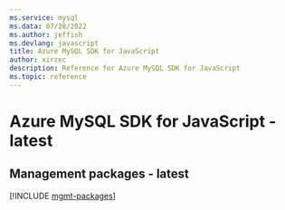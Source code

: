 ```yaml
---
ms.service: mysql
ms.data: 07/28/2022
ms.author: jeffish
ms.devlang: javascript
title: Azure MySQL SDK for JavaScript
author: xirzec
description: Reference for Azure MySQL SDK for JavaScript
ms.topic: reference
---
```

# Azure MySQL SDK for JavaScript - latest

## Management packages - latest
[!INCLUDE [mgmt-packages](mysql-mgmt-index.md)]